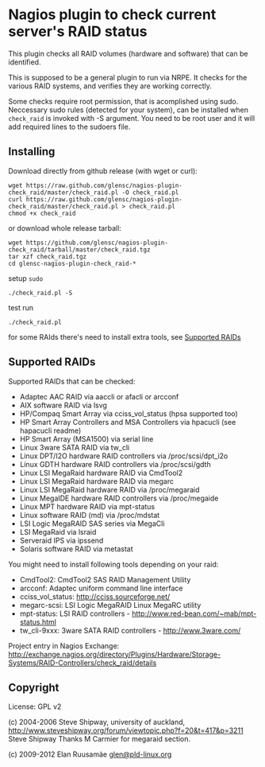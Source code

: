 # Nagios plugin to check current server's RAID status

This plugin checks all RAID volumes (hardware and software) that can be
identified.

This is supposed to be a general plugin to run via NRPE.
It checks for the various RAID systems, and verifies they are working correctly.

Some checks require root permission, that is acomplished using sudo.
Neccessary sudo rules (detected for your system), can be installed when
`check_raid` is invoked with -S argument. You need to be root user and it
will add required lines to the sudoers file.

## Installing

Download directly from github release (with wget or curl):

    wget https://raw.github.com/glensc/nagios-plugin-check_raid/master/check_raid.pl -O check_raid.pl
    curl https://raw.github.com/glensc/nagios-plugin-check_raid/master/check_raid.pl > check_raid.pl
    chmod +x check_raid
    
or download whole release tarball:

    wget https://github.com/glensc/nagios-plugin-check_raid/tarball/master/check_raid.tgz
    tar xzf check_raid.tgz
    cd glensc-nagios-plugin-check_raid-*
    
setup `sudo`

    ./check_raid.pl -S

test run

    ./check_raid.pl

for some RAIds there's need to install extra tools, see [Supported RAIDs](#supported-raids)

## Supported RAIDs

Supported RAIDs that can be checked:
- Adaptec AAC RAID via aaccli or afacli or arcconf
- AIX software RAID via lsvg
- HP/Compaq Smart Array via cciss_vol_status (hpsa supported too)
- HP Smart Array Controllers and MSA Controllers via hpacucli (see
  hapacucli readme)
- HP Smart Array (MSA1500) via serial line
- Linux 3ware SATA RAID via tw_cli
- Linux DPT/I2O hardware RAID controllers via /proc/scsi/dpt_i2o
- Linux GDTH hardware RAID controllers via /proc/scsi/gdth
- Linux LSI MegaRaid hardware RAID via CmdTool2
- Linux LSI MegaRaid hardware RAID via megarc
- Linux LSI MegaRaid hardware RAID via /proc/megaraid
- Linux MegaIDE hardware RAID controllers via /proc/megaide
- Linux MPT hardware RAID via mpt-status
- Linux software RAID (md) via /proc/mdstat
- LSI Logic MegaRAID SAS series via MegaCli
- LSI MegaRaid via lsraid
- Serveraid IPS via ipssend
- Solaris software RAID via metastat

You might need to install following tools depending on your raid:
- CmdTool2: CmdTool2 SAS RAID Management Utility
- arcconf: Adaptec uniform command line interface
- cciss_vol_status: http://cciss.sourceforge.net/
- megarc-scsi: LSI Logic MegaRAID Linux MegaRC utility
- mpt-status: LSI RAID controllers - http://www.red-bean.com/~mab/mpt-status.html
- tw_cli-9xxx: 3ware SATA RAID controllers - http://www.3ware.com/

Project entry in Nagios Exchange: http://exchange.nagios.org/directory/Plugins/Hardware/Storage-Systems/RAID-Controllers/check_raid/details

## Copyright
License: GPL v2

(c) 2004-2006 Steve Shipway, university of auckland,
http://www.steveshipway.org/forum/viewtopic.php?f=20&t=417&p=3211
Steve Shipway Thanks M Carmier for megaraid section.

(c) 2009-2012 Elan Ruusamäe <glen@pld-linux.org>
